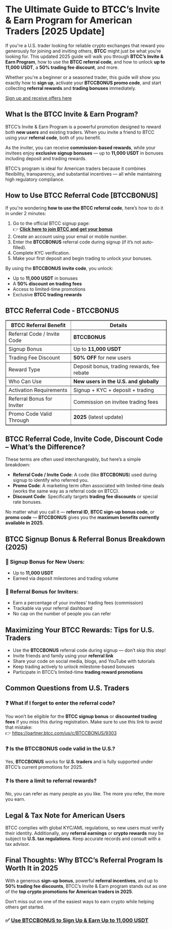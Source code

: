 
<h1>The Ultimate Guide to BTCC’s Invite & Earn Program for American Traders [2025 Update]</h1>
<p>If you're a U.S. trader looking for reliable crypto exchanges that reward you generously for joining and inviting others, <strong>BTCC</strong> might just be what you’re looking for. This updated 2025 guide will walk you through <strong>BTCC’s Invite & Earn Program</strong>, how to use the <strong>BTCC referral code</strong>, and how to unlock <strong>up to 11,000 USDT</strong>, a <strong>50% trading fee discount</strong>, and more.</p>
<p>Whether you're a beginner or a seasoned trader, this guide will show you exactly how to <strong>sign up</strong>, activate your <strong>BTCCBONUS promo code</strong>, and start collecting <strong>referral rewards</strong> and <strong>trading bonuses</strong> immediately.</p>
<p><a href="https://partner.btcc.com/us/c/BTCCBONUS/9303" target="_blank">Sign up and receive offers here</a></p>

<img src="https://images.mirror-media.xyz/publication-images/ueC9oOHfKwXrYumG_JCkP.jpeg?height=500&amp;width=1000" decoding="async" data-nimg="fill" class="css-xah9so" style="position: absolute; inset: 0px; box-sizing: border-box; padding: 0px; border: none; margin: auto; display: block; width: 0px; height: 0px; min-width: 100%; max-width: 100%; min-height: 100%; max-height: 100%;">
<h2>What Is the BTCC Invite & Earn Program?</h2>
<p>BTCC’s Invite & Earn Program is a powerful promotion designed to reward both <strong>new users</strong> and existing traders. When you invite a friend to BTCC using your <strong>referral code</strong>, both of you benefit.</p>
<p>As the inviter, you can receive <strong>commission-based rewards</strong>, while your invitees enjoy <strong>exclusive signup bonuses</strong> — up to <strong>11,000 USDT</strong> in bonuses including deposit and trading rewards.</p>
<p>BTCC’s program is ideal for American traders because it combines flexibility, transparency, and substantial incentives — all while maintaining high regulatory compliance.</p>
<h2>How to Use BTCC Referral Code [BTCCBONUS]</h2>
<p>If you're wondering <strong>how to use the BTCC referral code</strong>, here’s how to do it in under 2 minutes:</p>
<ol>
<li>Go to the official BTCC signup page:<br>👉 <a href="https://partner.btcc.com/us/c/BTCCBONUS/9303" target="_blank" rel="noopener noreferrer"><strong>Click here to join BTCC and get your bonus</strong></a></li>
<li>Create an account using your email or mobile number.</li>
<li>Enter the <strong>BTCCBONUS</strong> referral code during signup (if it’s not auto-filled).</li>
<li>Complete KYC verification.</li>
<li>Make your first deposit and begin trading to unlock your bonuses.</li>
</ol>
<p>By using the <strong>BTCCBONUS invite code</strong>, you unlock:</p>
<ul>
<li>Up to <strong>11,000 USDT</strong> in bonuses</li>
<li>A <strong>50% discount on trading fees</strong></li>
<li>Access to limited-time promotions</li>
<li>Exclusive <strong>BTCC trading rewards</strong></li>
</ul>
<h2>BTCC Referral Code - BTCCBONUS</h2>
<table border="1" cellpadding="8" cellspacing="0">
<thead>
<tr>
<th><strong>BTCC Referral Benefit</strong></th>
<th><strong>Details</strong></th>
</tr>
</thead>
<tbody>
<tr><td>Referral Code / Invite Code</td><td><strong>BTCCBONUS</strong></td></tr>
<tr><td>Signup Bonus</td><td>Up to <strong>11,000 USDT</strong></td></tr>
<tr><td>Trading Fee Discount</td><td><strong>50% OFF</strong> for new users</td></tr>
<tr><td>Reward Type</td><td>Deposit bonus, trading rewards, fee rebate</td></tr>
<tr><td>Who Can Use</td><td><strong>New users in the U.S. and globally</strong></td></tr>
<tr><td>Activation Requirements</td><td>Signup + KYC + deposit + trading</td></tr>
<tr><td>Referral Bonus for Inviter</td><td>Commission on invitee trading fees</td></tr>
<tr><td>Promo Code Valid Through</td><td><strong>2025</strong> (latest update)</td></tr>
</tbody>
</table>
<h2>BTCC Referral Code, Invite Code, Discount Code – What’s the Difference?</h2>
<p>These terms are often used interchangeably, but here’s a simple breakdown:</p>
<ul>
<li><strong>Referral Code / Invite Code</strong>: A code (like <strong>BTCCBONUS</strong>) used during signup to identify who referred you.</li>
<li><strong>Promo Code</strong>: A marketing term often associated with limited-time deals (works the same way as a referral code on BTCC).</li>
<li><strong>Discount Code</strong>: Specifically targets <strong>trading fee discounts</strong> or special rate bonuses.</li>
</ul>
<p>No matter what you call it — <strong>referral ID</strong>, <strong>BTCC sign-up bonus code</strong>, or <strong>promo code</strong> — <strong>BTCCBONUS</strong> gives you the <strong>maximum benefits currently available in 2025</strong>.</p>
<h2>BTCC Signup Bonus & Referral Bonus Breakdown (2025)</h2>
<h3>🔹 Signup Bonus for New Users:</h3>
<ul>
<li>Up to <strong>11,000 USDT</strong></li>
<li>Earned via deposit milestones and trading volume</li>
</ul>
<h3>🔹 Referral Bonus for Inviters:</h3>
<ul>
<li>Earn a percentage of your invitees’ trading fees (commission)</li>
<li>Trackable via your referral dashboard</li>
<li>No cap on the number of people you can refer</li>
</ul>
<h2>Maximizing Your BTCC Rewards: Tips for U.S. Traders</h2>
<ul>
<li>Use the <strong>BTCCBONUS</strong> referral code during signup — don’t skip this step!</li>
<li>Invite friends and family using your <strong>referral link</strong></li>
<li>Share your code on social media, blogs, and YouTube with tutorials</li>
<li>Keep trading actively to unlock milestone-based bonuses</li>
<li>Participate in BTCC’s limited-time <strong>trading reward promotions</strong></li>
</ul>
<h2>Common Questions from U.S. Traders</h2>
<h3>❓ What if I forget to enter the referral code?</h3>
<p>You won’t be eligible for the <strong>BTCC signup bonus</strong> or <strong>discounted trading fees</strong> if you miss this during registration. Make sure to use this link to avoid that mistake:<br>👉 <a href="https://partner.btcc.com/us/c/BTCCBONUS/9303" target="_blank" rel="noopener noreferrer">https://partner.btcc.com/us/c/BTCCBONUS/9303</a></p>
<h3>❓ Is the BTCCBONUS code valid in the U.S.?</h3>
<p>Yes, <strong>BTCCBONUS</strong> works for <strong>U.S. traders</strong> and is fully supported under BTCC’s current promotions for 2025.</p>
<h3>❓ Is there a limit to referral rewards?</h3>
<p>No, you can refer as many people as you like. The more you refer, the more you earn.</p>
<h2>Legal & Tax Note for American Users</h2>
<p>BTCC complies with global KYC/AML regulations, so new users must verify their identity. Additionally, any <strong>referral earnings</strong> or <strong>crypto rewards</strong> may be subject to <strong>U.S. tax regulations</strong>. Keep accurate records and consult with a tax advisor.</p>
<h2>Final Thoughts: Why BTCC’s Referral Program Is Worth It in 2025</h2>
<p>With a generous <strong>sign-up bonus</strong>, powerful <strong>referral incentives</strong>, and up to <strong>50% trading fee discounts</strong>, BTCC’s Invite & Earn program stands out as one of the <strong>top crypto promotions for American traders in 2025</strong>.</p>
<p>Don’t miss out on one of the easiest ways to earn crypto while helping others get started.</p>
<h3>✅ <a href="https://partner.btcc.com/us/c/BTCCBONUS/9303" target="_blank" rel="noopener noreferrer">Use BTCCBONUS to Sign Up & Earn Up to 11,000 USDT</a></h3>
</body>
</html>

